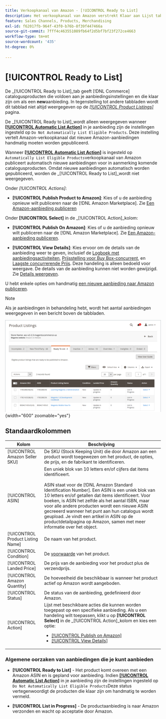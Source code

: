```yaml
---
title: Verkoopkanaal van Amazon - [!UICONTROL Ready to List]
description: Het verkoopkanaal van Amazon verstrekt Klaar aan Lijst tabel om u te helpen producten herzien van de Handel die aan geschiktheid maar niet automatisch vermeld zijn.
feature: Sales Channels, Products, Merchandising
exl-id: f62017fb-964f-43f0-b76b-8f39f447466a
source-git-commit: 7fff4c463551089fb64f2d5bf7bf23f272ce4663
workflow-type: tm+mt
source-wordcount: '435'
ht-degree: 0%

---
```


# [!UICONTROL Ready to List]

De _[!UICONTROL Ready to List]_tab geeft [!DNL Commerce] catalogusproducten die voldoen aan je aanbiedingsinstellingen en die klaar zijn om als een **new**aanbieding. In tegenstelling tot andere tabbladen wordt dit tabblad niet altijd weergegeven op de [_[!UICONTROL Product Listings]_](./managing-product-listings.md) pagina.

De _[!UICONTROL Ready to List]_wordt alleen weergegeven wanneer [**[!UICONTROL Automatic List Action]**](./product-listing-actions.md) in je aanbieding zijn de instellingen ingesteld op `Do Not Automatically List Eligible Products`. Deze instelling vertelt Amazon-verkoopkanaal dat nieuwe Amazon-aanbiedingen handmatig moeten worden gepubliceerd.

Wanneer [**[!UICONTROL Automatic List Action]**](./product-listing-actions.md) is ingesteld op `Automatically List Eligible Products`verkoopkanaal van Amazon publiceert automatisch nieuwe aanbiedingen voor in aanmerking komende catalogusproducten. Omdat nieuwe aanbiedingen automatisch worden gepubliceerd, worden de _[!UICONTROL Ready to List]_wordt niet weergegeven.

Onder _[!UICONTROL Actions]_:

- **[!UICONTROL Publish Product to Amazon]**: Kies of u de aanbieding opnieuw wilt publiceren naar de [!DNL Amazon Marketplace]. Zie [Een Amazon-aanbieding publiceren](./publish-listings-manually.md)

Onder **[!UICONTROL Select]** in de _[!UICONTROL Action]_kolom:

- **[!UICONTROL Publish On Amazon]**: Kies of u de aanbieding opnieuw wilt publiceren naar de [!DNL Amazon Marketplace]. Zie [Een Amazon-aanbieding publiceren](./publish-listings-manually.md).

- **[!UICONTROL View Details]**: Kies ervoor om de details van de aanbieding weer te geven, inclusief de [Logboek met aanbiedingsactiviteiten](./product-listing-details.md#listing-activity-log), [Prijsstelling voor Buy Box-concurrent](./product-listing-details.md#buy-box-competitor-pricing), en [Laagste concurrerende Prijs](./product-listing-details.md#lowest-competitor-pricing). Deze handeling is alleen bedoeld voor weergave. De details van de aanbieding kunnen niet worden gewijzigd. Zie [Details weergeven](./product-listing-details.md).

U hebt enkele opties om handmatig [een nieuwe aanbieding naar Amazon publiceren](./publish-listings-manually.md).

>[!NOTE]
>Als je aanbiedingen in behandeling hebt, wordt het aantal aanbiedingen weergegeven in een bericht boven de tabbladen.

![Klaar voor lijst](assets/amazon-ready-to-list.png){width="600" zoomable="yes"}

## Standaardkolommen

| Kolom | Beschrijving |
|-----------------------------------|------------------------------------------------------------------------------------------------------------------------------------------------------------------------------------------------------------------------------------------------------------------------------------------------------------------------------------------------------------------------------------------------------------------------------------------------------------------------------------------|
| [!UICONTROL Amazon Seller SKU] | De SKU (Stock Keeping Unit) die door Amazon aan een product wordt toegewezen om het product, de opties, de prijs, en de fabrikant te identificeren. |
| [!UICONTROL ASIN] | Een uniek blok van 10 letters en/of cijfers dat items identificeert.<br><br>ASIN staat voor de [!DNL Amazon Standard Identification Number]. Een ASIN is een uniek blok van 10 letters en/of getallen dat items identificeert. Voor boeken, is ASIN het zelfde als het aantal ISBN, maar voor alle andere producten wordt een nieuwe ASIN gecreeerd wanneer het punt aan hun catalogus wordt geupload. Je vindt een artikel in ASIN op de productdetailpagina op Amazon, samen met meer informatie over het object. |
| [!UICONTROL Product Listing Name] | De naam van het product. |
| [!UICONTROL Condition] | De [voorwaarde](./product-listing-condition.md) van het product. |
| [!UICONTROL Landed Price] | De prijs van de aanbieding voor het product plus de verzendprijs. |
| [!UICONTROL Amazon Quantity] | De hoeveelheid die beschikbaar is wanneer het product actief op Amazon wordt aangeboden. |
| [!UICONTROL Status] | De status van de aanbieding, gedefinieerd door Amazon. |
| [!UICONTROL Action] | Lijst met beschikbare acties die kunnen worden toegepast op een specifieke aanbieding. Als u een handeling wilt toepassen, klikt u op **[!UICONTROL Select]** in de _[!UICONTROL Action]_kolom en kies een optie:<ul><li>[[!UICONTROL Publish on Amazon]](./publish-listings-manually.md)</li><li>[[!UICONTROL View Details]](./product-listing-details.md)</li></ul> |

### Algemene oorzaken van aanbiedingen die je kunt aanbieden

- **[!UICONTROL Ready to List]** - Het product komt overeen met een Amazon ASIN en is gepland voor aanbieding. Indien [**[!UICONTROL Automatic List Action]**](./product-listing-actions.md) in je aanbieding zijn de instellingen ingesteld op `Do Not Automatically List Eligible Products`Deze status vertegenwoordigt de producten die klaar zijn om handmatig te worden vermeld.

- **[!UICONTROL List in Progress]** - De productaanbieding is naar Amazon verzonden en wacht op acceptatie door Amazon.
